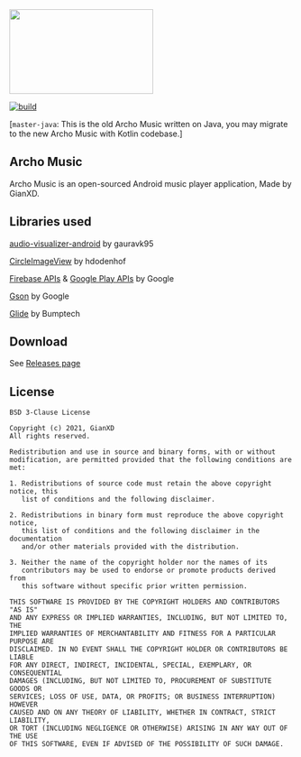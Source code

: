 <img src="https://cdn.discordapp.com/attachments/803677887496060999/826646596430725160/ar_music_github_logo.png" width="255" height="150"/>

[![build](https://github.com/gianxddddd/ArchoMusic/actions/workflows/gradle.yml/badge.svg)](https://github.com/gianxddddd/ArchoMusic/actions/workflows/gradle.yml)


[`master-java`: This is the old Archo Music written on Java, you may migrate to the new Archo Music with Kotlin codebase.]

## Archo Music
Archo Music is an open-sourced Android music player application, Made by GianXD.


## Libraries used

[audio-visualizer-android](https://github.com/gauravk95/audio-visualizer-android) by gauravk95

[CircleImageView](https://github.com/hdodenhof/CircleImageView) by hdodenhof

[Firebase APIs](https://firebase.google.com) & [Google Play APIs](https://play.google.com) by Google

[Gson](https://github.com/google/gson) by Google

[Glide](https://github.com/bumptech/glide) by Bumptech


## Download

See [Releases page](https://github.com/gianxddddd/ArchoMusic/releases)

## License
```
BSD 3-Clause License

Copyright (c) 2021, GianXD
All rights reserved.

Redistribution and use in source and binary forms, with or without
modification, are permitted provided that the following conditions are met:

1. Redistributions of source code must retain the above copyright notice, this
   list of conditions and the following disclaimer.

2. Redistributions in binary form must reproduce the above copyright notice,
   this list of conditions and the following disclaimer in the documentation
   and/or other materials provided with the distribution.

3. Neither the name of the copyright holder nor the names of its
   contributors may be used to endorse or promote products derived from
   this software without specific prior written permission.

THIS SOFTWARE IS PROVIDED BY THE COPYRIGHT HOLDERS AND CONTRIBUTORS "AS IS"
AND ANY EXPRESS OR IMPLIED WARRANTIES, INCLUDING, BUT NOT LIMITED TO, THE
IMPLIED WARRANTIES OF MERCHANTABILITY AND FITNESS FOR A PARTICULAR PURPOSE ARE
DISCLAIMED. IN NO EVENT SHALL THE COPYRIGHT HOLDER OR CONTRIBUTORS BE LIABLE
FOR ANY DIRECT, INDIRECT, INCIDENTAL, SPECIAL, EXEMPLARY, OR CONSEQUENTIAL
DAMAGES (INCLUDING, BUT NOT LIMITED TO, PROCUREMENT OF SUBSTITUTE GOODS OR
SERVICES; LOSS OF USE, DATA, OR PROFITS; OR BUSINESS INTERRUPTION) HOWEVER
CAUSED AND ON ANY THEORY OF LIABILITY, WHETHER IN CONTRACT, STRICT LIABILITY,
OR TORT (INCLUDING NEGLIGENCE OR OTHERWISE) ARISING IN ANY WAY OUT OF THE USE
OF THIS SOFTWARE, EVEN IF ADVISED OF THE POSSIBILITY OF SUCH DAMAGE.
```
